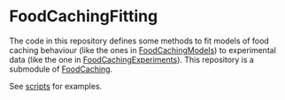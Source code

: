 # FoodCachingFitting

The code in this repository defines some methods to fit models of food caching behaviour (like the ones in [FoodCachingModels](https://github.com/jbrea/FoodCachingModels.jl)) to experimental data (like the one in [FoodCachingExperiments](https://github.com/jbrea/FoodCachingExperiments.jl)). This repository is a submodule of [FoodCaching](https://github.com/jbrea/FoodCaching).

See [scripts](scripts) for examples.
